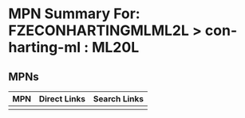 



# MPN Summary For: FZECONHARTINGMLML2L > con-harting-ml : ML20L

## MPNs
  

|MPN|Direct Links|Search Links|
| :--- | :--- | :--- |
||||
